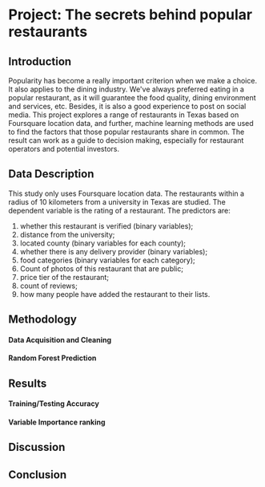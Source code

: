 # Project: The secrets behind popular restaurants

## Introduction
Popularity has become a really important criterion when we make a choice. It also applies to the dining industry. We've always preferred eating in a popular restaurant, as it will guarantee the food quality, dining environment and services, etc. Besides, it is also a good experience to post on social media. This project explores a range of restaurants in Texas based on Foursquare location data, and further, machine learning methods are used to find the factors that those popular restaurants share in common. The result can work as a guide to decision making, especially for restaurant operators and potential investors.

## Data Description
This study only uses Foursquare location data. The restaurants within a radius of 10 kilometers from a university in Texas are studied. The dependent variable is the rating of a restaurant. The predictors are:
1. whether this restaurant is verified (binary variables);
2. distance from the university;
3. located county (binary variables for each county);
4. whether there is any delivery provider (binary variables);
5. food categories (binary variables for each category);
6. Count of photos of this restaurant that are public;
7. price tier of the restaurant;
8. count of reviews;
9. how many people have added the restaurant to their lists.

## Methodology
#### Data Acquisition and Cleaning

#### Random Forest Prediction

## Results
#### Training/Testing Accuracy

#### Variable Importance ranking

## Discussion

## Conclusion
